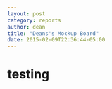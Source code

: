 ```yaml
---
layout: post
category: reports
author: dean
title: "Deans's Mockup Board"
date: 2015-02-09T22:36:44-05:00
---
```


# testing
